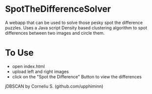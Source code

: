 # SpotTheDifferenceSolver
A webapp that can be used to solve those pesky spot the difference puzzles.
Uses a Java script Density based clustering algorithm to spot differences between two images and circle them.

# To Use
- open index.html
- upload left and right images
- click on the "Spot the Difference" Button to view the differences

jDBSCAN by Corneliu S. (github.com/upphiminn)
